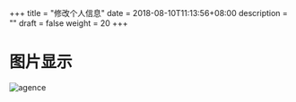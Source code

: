 +++
title = "修改个人信息"
date = 2018-08-10T11:13:56+08:00
description = ""
draft = false
weight = 20
+++



# 图片显示
![agence](https://witgo-resource-sc.oss-cn-hangzhou.aliyuncs.com/wanlb/share/img/huangshanhongcun.png?classes=border,shadow)
